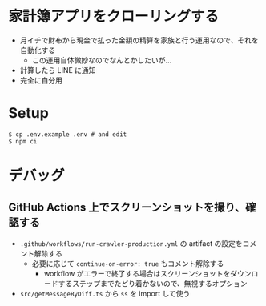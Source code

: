 # 家計簿アプリをクローリングする

- 月イチで財布から現金で払った金額の精算を家族と行う運用なので、それを自動化する
  - この運用自体微妙なのでなんとかしたいが...
- 計算したら LINE に通知
- 完全に自分用

# Setup

```
$ cp .env.example .env # and edit
$ npm ci
```

# デバッグ

## GitHub Actions 上でスクリーンショットを撮り、確認する

- `.github/workflows/run-crawler-production.yml` の artifact の設定をコメント解除する
  - 必要に応じて `continue-on-error: true` もコメント解除する
    - workflow がエラーで終了する場合はスクリーンショットをダウンロードするステップまでたどり着かないので、無視するオプション
- `src/getMessageByDiff.ts` から `ss` を import して使う
